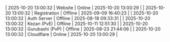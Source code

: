 | 2025-10-20 13:00:32 | Website | Online | 2025-10-20 13:00:29 |
| 2025-10-20 13:00:32 | Registration | Offline | 2025-09-09 16:40:23 |
| 2025-10-20 13:00:32 | Auth Server | Offline | 2025-08-18 09:33:31 |
| 2025-10-20 13:00:32 | Kezan (PvE) | Offline | 2025-10-11 12:51:30 |
| 2025-10-20 13:00:32 | Gurubashi (PvP) | Offline | 2025-08-23 21:44:06 |
| 2025-10-20 13:00:32 | Cloudflare | Online | 2025-10-20 13:00:29 |
